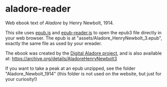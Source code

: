 # aladore-reader

Web ebook text of *Aladore* by Henry Newbolt, 1914.

This site uses [epub.js](https://github.com/futurepress/epub.js) and [epub-reader.js](https://github.com/futurepress/epubjs-reader/) to open the epub3 file directly in your web browser.
The epub is at "assets/Aladore_HenryNewbolt_3.epub", exactly the same file as used by your ereader.

The ebook was created by the [Digital Aladore project](https://digitalaladore.wordpress.com/), and is also available at: https://archive.org/details/AladoreHenryNewbolt3

If you want to take a peak at an epub unzipped, see the folder "Aladore_Newbolt_1914" (this folder is not used on the website, but just for your curiosity!)
